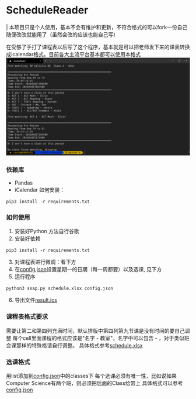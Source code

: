 # ScheduleReader

| 本项目只是个人使用，基本不会有维护和更新，不符合格式的可以fork一份自己随便改改就能用了（虽然会改的应该也能自己写）

在受够了手打了课程表以后写了这个程序，基本就是可以把老师发下来的课表转换成icalendar格式。目前各大主流平台基本都可以使用本格式
![](image.png)

### 依赖库
- Pandas
- iCalendar
如何安装：
```
pip3 install -r requirements.txt
```

### 如何使用
1. 安装好Python 方法自行谷歌
2. 安装好依赖
```
pip3 install -r requirements.txt
```
3. 对课程表进行微调：看下方
4. 在[config.json](https://github.com/Asiimoviet/ScheduleReader/blob/master/config.json)设置星期一的日期（每一周都要）以及选课, 见下方
5. 运行程序
```
python3 ssap.py schedule.xlsx config.json
```
6. 导出文件[result.ics](https://github.com/Asiimoviet/ScheduleReader/blob/master/result.ics)

### 课程表格式要求
需要让第二和第四列充满时间，默认排版中第四列第九节课是没有时间的要自己调整
每个cell里面课程的格式应该是"名字 - 教室"，名字中可以包含 - ，对于类似班会课那样的特殊格请自行调整。
具体格式参考[schedule.xlsx](https://github.com/Asiimoviet/ScheduleReader/blob/master/schedule.xlsx)

### 选课格式
用list添加到[config.json](https://github.com/Asiimoviet/ScheduleReader/blob/master/config.json)中的classes下
每个选课必须有唯一性，比如说如果Computer Science有两个班，则必须把后面的Class给带上
具体格式可以参考[config.json](https://github.com/Asiimoviet/ScheduleReader/blob/master/config.json)

